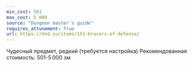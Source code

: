```yaml
---
min_cost: 501
max_cost: 5 000
source: "Dungeon master's guide"
requires_attunement: True
url: https://dnd.su/items/151-bracers-of-defense/
---
```


Чудесный предмет, редкий (требуется настройка)
Рекомендованная стоимость: 501-5 000 зм